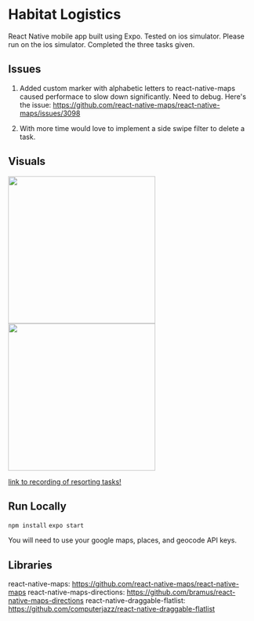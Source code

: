# Habitat Logistics

React Native mobile app built using Expo. Tested on ios simulator. Please run on the ios simulator. Completed the three tasks given.

## Issues

1. Added custom marker with alphabetic letters to react-native-maps caused performace to slow down significantly. Need to debug. Here's the issue: https://github.com/react-native-maps/react-native-maps/issues/3098

2. With more time would love to implement a side swipe filter to delete a task.

## Visuals

<span style="display:block" class="note">

  <img src="https://voiceblasts1.s3.amazonaws.com/Simulator+Screen+Shot+-+iPhone+12+Pro+Max+-+2021-03-29+at+08.36.30.png" height="300px">
  <img src="https://voiceblasts1.s3.amazonaws.com/Simulator+Screen+Shot+-+iPhone+12+Pro+Max+-+2021-03-29+at+08.37.07.png" height="300px">

</span>

[link to recording of resorting tasks!](https://voiceblasts1.s3.amazonaws.com/Simulator+Screen+Recording+-+iPhone+12+Pro+Max+-+2021-03-29+at+08.57.38.mp4)

## Run Locally

`npm install`
`expo start`

You will need to use your google maps, places, and geocode API keys.

## Libraries

react-native-maps: https://github.com/react-native-maps/react-native-maps
react-native-maps-directions: https://github.com/bramus/react-native-maps-directions
react-native-draggable-flatlist: https://github.com/computerjazz/react-native-draggable-flatlist

